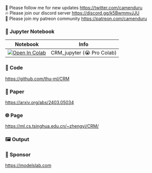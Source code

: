 🐣 Please follow me for new updates https://twitter.com/camenduru <br />
🔥 Please join our discord server https://discord.gg/k5BwmmvJJU <br />
🥳 Please join my patreon community https://patreon.com/camenduru <br />

### 🍊 Jupyter Notebook

| Notebook | Info
| --- | --- |
[![Open In Colab](https://colab.research.google.com/assets/colab-badge.svg)](https://colab.research.google.com/github/camenduru/CRM-jupyter/blob/main/CRM_jupyter.ipynb) | CRM_jupyter (😭 Pro Colab)

### 🧬 Code
https://github.com/thu-ml/CRM

### 📄 Paper
https://arxiv.org/abs/2403.05034

### 🌐 Page
https://ml.cs.tsinghua.edu.cn/~zhengyi/CRM/

### 🖼 Output


### 🏢 Sponsor
https://modelslab.com
